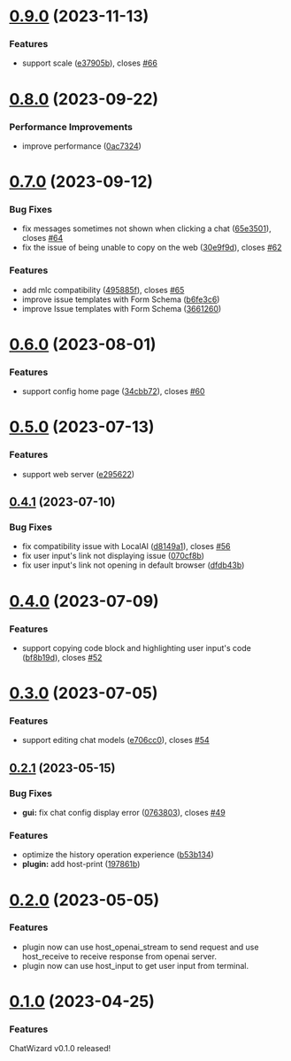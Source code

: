 # [0.9.0](https://github.com/lisiur/ChatWizard/compare/v0.8.0...v0.9.0) (2023-11-13)


### Features

* support scale ([e37905b](https://github.com/lisiur/ChatWizard/commit/e37905b534275383f5fe006c7b2e0ceb848eac53)), closes [#66](https://github.com/lisiur/ChatWizard/issues/66)



# [0.8.0](https://github.com/lisiur/ChatWizard/compare/v0.7.0...v0.8.0) (2023-09-22)


### Performance Improvements

* improve performance ([0ac7324](https://github.com/lisiur/ChatWizard/commit/0ac732408061c5a2fb138b7de011c067915e876f))



# [0.7.0](https://github.com/lisiur/ChatWizard/compare/v0.6.0...v0.7.0) (2023-09-12)


### Bug Fixes

* fix messages sometimes not shown when clicking a chat ([65e3501](https://github.com/lisiur/ChatWizard/commit/65e35011363c4ce720260b0542817e820e1b89d7)), closes [#64](https://github.com/lisiur/ChatWizard/issues/64)
* fix the issue of being unable to copy on the web ([30e9f9d](https://github.com/lisiur/ChatWizard/commit/30e9f9dd4b9ee59b9135f1c6820e9934c917ad70)), closes [#62](https://github.com/lisiur/ChatWizard/issues/62)


### Features

* add mlc compatibility ([495885f](https://github.com/lisiur/ChatWizard/commit/495885f7de5be0fa6c9fa520be1bc7cff34dfa34)), closes [#65](https://github.com/lisiur/ChatWizard/issues/65)
* improve issue templates with Form Schema ([b6fe3c6](https://github.com/lisiur/ChatWizard/commit/b6fe3c6fe030e8c8c29a9db08c5b44f8e8e2ca6c))
* improve Issue templates with Form Schema ([3661260](https://github.com/lisiur/ChatWizard/commit/366126094c1c31f0dfd858a880a749c06a3bfc16))



# [0.6.0](https://github.com/lisiur/ChatWizard/compare/v0.5.0...v0.6.0) (2023-08-01)


### Features

* support config home page ([34cbb72](https://github.com/lisiur/ChatWizard/commit/34cbb728a0ef76142aaeb02c8ccc2bfd40ffe9ff)), closes [#60](https://github.com/lisiur/ChatWizard/issues/60)



# [0.5.0](https://github.com/lisiur/ChatWizard/compare/v0.4.1...v0.5.0) (2023-07-13)


### Features

* support web server ([e295622](https://github.com/lisiur/ChatWizard/commit/e2956222797697b3eea89b4bd7d30863e4bbc765))



## [0.4.1](https://github.com/lisiur/ChatWizard/compare/v0.4.0...v0.4.1) (2023-07-10)


### Bug Fixes

* fix compatibility issue with LocalAI ([d8149a1](https://github.com/lisiur/ChatWizard/commit/d8149a1cc63d280165078fa666886bf3ca4d5f99)), closes [#56](https://github.com/lisiur/ChatWizard/issues/56)
* fix user input's link not displaying issue ([070cf8b](https://github.com/lisiur/ChatWizard/commit/070cf8bfed41e0afefe8c7330c05bbbcb2efbf6b))
* fix user input's link not opening in default browser ([dfdb43b](https://github.com/lisiur/ChatWizard/commit/dfdb43bb0262501841fbaf2beb846503903b4f62))



# [0.4.0](https://github.com/lisiur/ChatWizard/compare/v0.3.0...v0.4.0) (2023-07-09)


### Features

* support copying code block and highlighting user input's code ([bf8b19d](https://github.com/lisiur/ChatWizard/commit/bf8b19dc19f711bdcef728593e881bc287363c6e)), closes [#52](https://github.com/lisiur/ChatWizard/issues/52)



# [0.3.0](https://github.com/lisiur/ChatWizard/compare/v0.2.1...v0.3.0) (2023-07-05)


### Features

* support editing chat models ([e706cc0](https://github.com/lisiur/ChatWizard/commit/e706cc037a5296f7d3d4a2fa04253a04b86a8c72)), closes [#54](https://github.com/lisiur/ChatWizard/issues/54)



## [0.2.1](https://github.com/lisiur/ChatWizard/compare/v0.2.0...v0.2.1) (2023-05-15)


### Bug Fixes

* **gui:** fix chat config display error ([0763803](https://github.com/lisiur/ChatWizard/commit/07638038fc9ca4f6675cc85615a5e09314278bf7)), closes [#49](https://github.com/lisiur/ChatWizard/issues/49)


### Features

* optimize the history operation experience ([b53b134](https://github.com/lisiur/ChatWizard/commit/b53b13424e523cc12a9a52f7215aa9fdf2df2ee3))
* **plugin:** add host-print ([197861b](https://github.com/lisiur/ChatWizard/commit/197861b4c85c8dd06d3507ab1f4fb6fb846d4703))



# [0.2.0](https://github.com/lisiur/ChatWizard/compare/v0.1.0...v0.2.0) (2023-05-05)


### Features

- plugin now can use host_openai_stream to send request and use host_receive to receive response from openai server.
- plugin now can use host_input to get user input from terminal. 



# [0.1.0](https://github.com/lisiur/ChatWizard/compare/v0.0.77...v0.1.0) (2023-04-25)


### Features

ChatWizard v0.1.0 released!